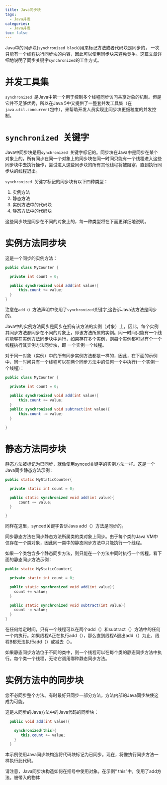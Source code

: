 ```yaml
---
title: Java同步块
tags:
  - Java并发
categories:
  - Java并发
toc: false
---
```


Java中的同步块(`synchronized block`)用来标记方法或者代码块是同步的， 一次只能有一个线程执行同步块的内容，因此可以使用同步块来避免竞争。这篇文章详细地说明了同步关键字`synchronized`的工作方式。

# 并发工具集
`synchronized `是Java中第一个用于控制多个线程同步访问共享对象的机制。但是它并不足够优秀，所以在Java 5中又提供了一整套并发工具集（在`java.util.concurrent`包中），来帮助开发人员实现比同步块更细粒度的并发控制。

# `synchronized `关键字
Java中同步块是用``synchronized ``关键字标记的。同步块在Java中是同步在某个对象上的，所有同步在同一个对象上的同步块在同一时间只能有一个线程进入这些同步块中去执行操作，尝试进入这些同步块的所有其他线程将被阻塞，直到执行同步块的线程退出。

```synchronized ```关键字标记的同步块有以下四种类型：

1. 实例方法
2. 静态方法
3. 实例方法中的代码块
4. 静态方法中的代码块

这些同步块是同步在不同的对象上的，每一种类型将在下面更详细地说明。

#  实例方法同步块
这是一个同步的实例方法：

```java
public class MyCounter {

  private int count = 0;

  public synchronized void add(int value){
      this.count += value;
  }
}
```

注意在`add（）`方法声明中使用了`synchronized`关键字,这告诉Java该方法是同步的。

Java中的实例方法同步是同步在拥有该方法的实例（对象）上，因此，每个实例其同步方法都同步在不同的对象上，即该方法所属的实例。同一时间只能有一个线程能够在实例方法同步块中运行，如果存在多个实例，则每个实例都可以有个一个线程执行其实例方法同步块，即 一个实例一个线程。

对于同一对象（实例）中的所有同步实例方法都是一样的，因此，在下面的示例中，同一时间只有一个线程可以在两个同步方法中的任何一个中执行(一个实例一个线程)：



```java
public class MyCounter {

  private int count = 0;

  public synchronized void add(int value){
      this.count += value;
  }
  public synchronized void subtract(int value){
      this.count -= value;
  }

}
```

# 静态方法同步块
静态方法被标记为已同步，就像使用synced关键字的实例方法一样。这是一个Java同步静态方法示例：



```java
public static MyStaticCounter{

  private static int count = 0;

  public static synchronized void add(int value){
      count += value;
  }

}
```

同样在这里，synced关键字告诉Java add（）方法是同步的。

同步静态方法在同步静态方法所属类的类对象上同步。由于每个类的Java VM中仅存在一个类对象，因此同一类中的静态同步方法中只能执行一个线程。

如果一个类包含多个静态同步方法，则只能在一个方法中同时执行一个线程。看下面的静态同步方法示例：

```java
public static MyStaticCounter{

  private static int count = 0;

  public static synchronized void add(int value){
    count += value;
  }

  public static synchronized void subtract(int value){
    count -= value;
  }
}
```

在任何给定时间，只有一个线程可以在两个add（）和subtract（）方法中的任何一个内执行。如果线程A正在执行add（），那么直到线程A退出add（）为止，线程B都无法执行add（）或减去（）。

如果静态同步方法位于不同的类中，则一个线程可以在每个类的静态同步方法中执行。每个类一个线程，无论它调用哪种静态同步方法。

# 实例方法中的同步块
您不必同步整个方法。有时最好只同步一部分方法。方法内部的Java同步块使这成为可能。

这是未同步的Java方法中的Java代码的同步块：

```java
  public void add(int value){

    synchronized(this){
       this.count += value;   
    }
  }
```

本示例使用Java同步块构造将代码块标记为已同步。现在，将像执行同步方法一样执行此代码。

请注意，Java同步块构造如何在括号中使用对象。在示例“ this”中，使用了add方法。被带入的物体